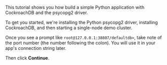 This tutorial shows you how build a simple Python application with CockroachDB and the psycopg2 driver.

To get you started, we're installing the Python psycopg2 driver, installing CockroachDB, and then starting a single-node demo cluster.

Once you see a prompt like `root@127.0.0.1:38807/defaultdb>`, take note of the port number (the number following the colon). You will use it in your app's connection string later.

Then click **Continue**.
